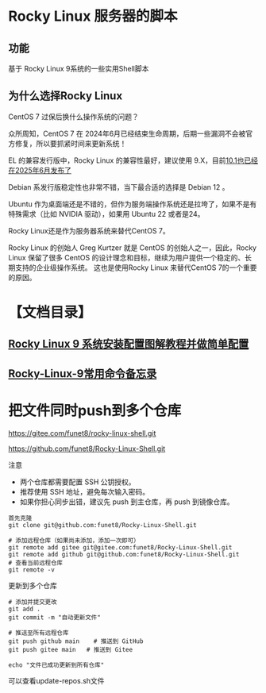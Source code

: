 # Rocky Linux 服务器的脚本

## 功能

基于 Rocky Linux 9系统的一些实用Shell脚本

## 为什么选择Rocky Linux 

CentOS 7 过保后换什么操作系统的问题？

众所周知，CentOS 7 在 2024年6月已经结束生命周期，后期一些漏洞不会被官方修复，所以要抓紧时间来更新系统！

EL 的兼容发行版中，Rocky Linux 的兼容性最好，建议使用 9.X，目前[10.1也已经在2025年6月发布了](https://mp.weixin.qq.com/s/93KEfxV8THxrHlARHLJq_g)

Debian 系发行版稳定性也非常不错，当下最合适的选择是 Debian 12 。

Ubuntu 作为桌面端还是不错的，但作为服务端操作系统还是拉垮了，如果不是有特殊需求（比如 NVIDIA 驱动），如果用 Ubuntu 22 或者是24。

Rocky Linux还是作为服务器系统来替代CentOS 7。

Rocky Linux 的创始人 Greg Kurtzer 就是 CentOS 的创始人之一，因此，Rocky Linux 保留了很多 CentOS 的设计理念和目标，继续为用户提供一个稳定的、长期支持的企业级操作系统。 这也是使用Rocky Linux 来替代CentOS 7的一个重要的原因。

# 【文档目录】

## [Rocky Linux 9 系统安装配置图解教程并做简单配置](https://vuepress-v2.xgss.net/Rocky-Linux/1.Rocky-Linux-9-%E7%B3%BB%E7%BB%9F%E5%AE%89%E8%A3%85%E9%85%8D%E7%BD%AE%E5%9B%BE%E8%A7%A3%E6%95%99%E7%A8%8B%E5%B9%B6%E5%81%9A%E7%AE%80%E5%8D%95%E9%85%8D%E7%BD%AE.html)

## [Rocky-Linux-9常用命令备忘录](https://vuepress-v2.xgss.net/Rocky-Linux/2.Rocky-Linux-9%E5%B8%B8%E7%94%A8%E5%91%BD%E4%BB%A4%E5%A4%87%E5%BF%98%E5%BD%95.html)







# 把文件同时push到多个仓库

https://gitee.com/funet8/rocky-linux-shell.git

https://github.com/funet8/Rocky-Linux-Shell.git

注意

- 两个仓库都需要配置 SSH 公钥授权。
- 推荐使用 SSH 地址，避免每次输入密码。
- 如果你担心同步出错，建议先 push 到主仓库，再 push 到镜像仓库。

```
首先克隆 
git clone git@github.com:funet8/Rocky-Linux-Shell.git

# 添加远程仓库（如果尚未添加，添加一次即可）
git remote add gitee git@gitee.com:funet8/Rocky-Linux-Shell.git
git remote add github git@github.com:funet8/Rocky-Linux-Shell.git
# 查看当前远程仓库
git remote -v

```



更新到多个仓库

```
# 添加并提交更改
git add .
git commit -m "自动更新文件"

# 推送至所有远程仓库
git push github main  	# 推送到 GitHub
git push gitee main   # 推送到 Gitee

echo "文件已成功更新到所有仓库"
```

可以查看update-repos.sh文件





